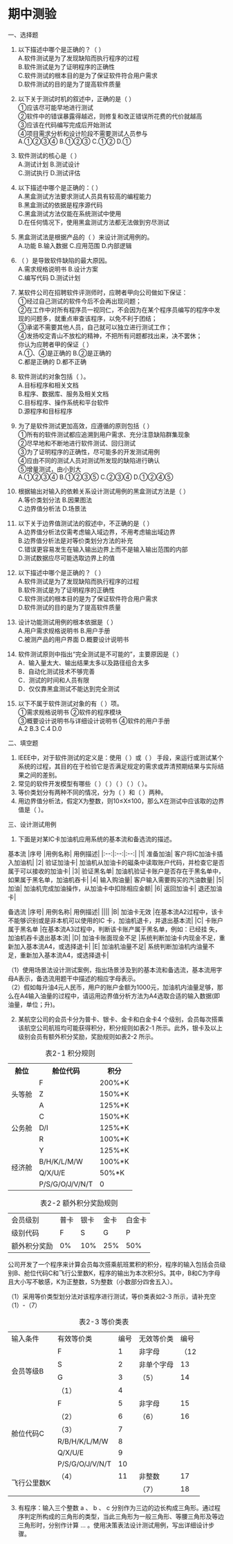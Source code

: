 # 期中测验

一、选择题
1. 以下描述中哪个是正确的？（      ）  
A.软件测试是为了发现缺陷而执行程序的过程  
B.软件测试是为了证明程序的正确性  
C.软件测试的根本目的是为了保证软件符合用户需求  
D.软件测试的目的是为了提高软件质量

2. 以下关于测试时机的叙述中，正确的是（      ）  
  ①应该尽可能早地进行测试  
  ②软件中的错误暴露得越迟，则修复和改正错误所花费的代价就越高  
  ③应该在代码编写完成后开始测试  
  ④项目需求分析和设计阶段不需要测试人员参与  
A.①②③④ B.①②③ C.①② D.①
3. 软件测试的核心是（      ）  
A.测试计划  B.测试设计  
C.测试执行  D.测试评估 
4. 以下描述中哪个是正确的：（     ）  
A.黑盒测试方法要求测试人员具有较高的编程能力  
B.黑盒测试的依据是程序源代码  
C.黑盒测试方法仅能在系统测试中使用  
D.在任何情况下，使用黑盒测试方法都无法做到穷尽测试  
5. 黑盒测试法是根据产品的（         ）来设计测试用例的。  
A.功能 B.输入数据 C.应用范围 D.内部逻辑
6. （     ）是导致软件缺陷的最大原因。  
A.需求规格说明书  B.设计方案  
C.编写代码  D.测试计划
7. 某软件公司在招聘软件评测师时，应聘者甲向公司做如下保证：  
①经过自己测试的软件今后不会再出现问题；  
②在工作中对所有程序员一视同仁，不会因为在某个程序员编写的程序中发现的问题多，就重点审查该程序，以免不利于团结；  
③承诺不需要其他人员，自己就可以独立进行测试工作；  
④发扬咬定青山不放松的精神，不把所有问题都找出来，决不罢休；  
你认为应聘者甲的保证（        ）   
A.①、④是正确的                   B.②是正确的  
C.都是正确的                       D.都不正确
8. 软件测试的对象包括（        ）。  
A.目标程序和相关文档   
B.程序、数据库、服务及相关文档  
C.目标程序、操作系统和平台软件    
D.源程序和目标程序
9. 为了是软件测试更加高效，应遵循的原则包括（        ）  
①所有的软件测试都应追溯到用户需求、充分注意缺陷群集现象  
②尽早地和不断地进行软件测试、回归测试  
③为了证明程序的正确性，尽可能多的开发测试用例  
④应由不同的测试人员对测试所发现的缺陷进行确认  
⑤增量测试，由小到大  
A.①②③④       B.①②③⑤      C.②③④         D.①②④⑤
10. 根据输出对输入的依赖关系设计测试用例的黑盒测试方法是（      ）      
A.等价类划分法                   B.因果图法  
C.边界值分析法                   D.场景法
11. 以下关于边界值测试法的叙述中，不正确的是（      ）       
A.边界值分析法仅需考虑输入域边界，不用考虑输出域边界  
B.边界值分析法是对等价类划分方法的补充  
C.错误更容易发生在输入输出边界上而不是输入输出范围的内部  
D.测试数据应尽可能选取边界上的值  
12. 以下描述中哪个是正确的？（    ）  
A.软件测试是为了发现缺陷而执行程序的过程  
B.软件测试是为了证明程序的正确性  
C.软件测试的根本目的是为了保证软件符合用户需求  
D.软件测试的目的是为了提高软件质量  
13. 设计功能测试用例的根本依据是（   ）  
A.用户需求规格说明书       B.用户手册  
C.被测产品的用户界面       D.概要设计说明书
14. 软件测试原则中指出“完全测试是不可能的”，主要原因是（      ）  
A．输入量太大、输出结果太多以及路径组合太多  
B．自动化测试技术不够完善  
C．测试的时间和人员有限  
D．仅仅靠黑盒测试不能达到完全测试  
15. 以下不属于软件测试对象的有（      ）项。  
①需求规格说明书      			   	   ②软件的程序模块  
③概要设计说明书与详细设计说明书      ④软件的用户手册  
A.2       B.3    C.4         D.0

二、填空题
1. IEEE中，对于软件测试的定义是：使用（             ）或（            ） 手段，来运行或测试某个系统的过程，其目的在于检验它是否满足规定的需求或弄清预期结果与实际结果之间的差别。
2. 常见的软件开发模型有哪些（                ）（                ）（                    ）（               ）（               ）。
3. 等价类划分有两种不同的情况，分为（        ）和（            ）两种。
4. 用边界值分析法，假定X为整数，则10≤X≤100，那么X在测试中应该取的边界值是（                ）。


三、设计测试用例
 
1. 下面是对某IC卡加油机应用系统的基本流和备选流的描述。

基本流
|序号	|用例名称|	用例描述|
|:--:|:--:|:--:|
|1|	准备加油|	客户将IC加油卡插入加油机|
|2|	验证加油卡|	加油机从加油卡的磁条中读取账户代码，并检查它是否属于可以接收的加油卡|
|3|	验证黑名单|	加油机验证卡账户是否存在于黑名单中，如果属于黑名单，加油机吞卡|
|4|	输入购油量|	客户输入需要购买的汽油数量|
|5|	加油|	加油机完成加油操作，从加油卡中扣除相应金额|
|6|	返回加油卡|	退还加油卡|

备选流
|序号|	用例名称|	用例描述|
||||
|B|	加油卡无效	|在基本流A2过程中，该卡不能够识别或是非本机可以使用的IC 卡，加油机退卡，并退出基本流|
|C|	卡账户属于黑名单	|在基本流A3过程中，判断该卡账产属于黑名单，例如：已经挂 失，加油机吞卡退出基本流|
|D|	加油卡账面现金不足	|系统判断加油卡内现金不足，重新加入基本流A4，或选择退卡|
|E|	加油机油量不足|	系统判断加油机内油量不足，重新加入基本流A4，或选择退卡|

（1）使用场景法设计测试案例，指出场景涉及到的基本流和备选流，基本流用字母A表示，备选流用题干中描述的相应字母表示。  
（2）假如每升油4元人民币，用户的账户金额为1000元，加油机内油量足够，那么在A4输入油量的过程中，请运用边界值分析方法为A4选取合适的输入数据(即油量，单位；升)。

2. 某航空公司的会员卡分为普卡、银卡、金卡和白金卡4 个级别，会员每次搭乘该航空公司航班均可能获得积分，积分规则如表2-1 所示。此外，银卡及以上级别会员有额外积分奖励，奖励规则如表2-2 所示。


<table  cellspacing="0">
<caption>表2-1 积分规则</caption>
<tr>
<th>舱位</th>
<th>舱位代码</th>
<th>积分</th>
</tr>
<tr>
<td rowspan="3">头等舱</td>
<td>F</td>
<td>200%*K</td>
</tr>
<tr>
<td>Z</td>
<td>150%*K</td>
</tr>
<tr>
<td>A</td>
<td>125%*K</td>
</tr>

<tr>
<td rowspan="3">公务舱</td>
<td>C</td>
<td>150%*K</td>
</tr>
<tr>
<td>D/I</td>
<td>125%*K</td>
</tr>
<tr>
<td>R</td>
<td>100%*K</td>
</tr>

<tr>
<td rowspan="4">经济舱</td>
<td>Y</td>
<td>125%*K</td>
</tr>
<tr>
<td>B/H/K/L/M/W</td>
<td>100%*K</td>
</tr>
<tr>
<td>Q/X/U/E</td>
<td>50%*K</td>
</tr>
<tr>
<td>P/S/G/O/J/V/N/T</td>
<td>0</td>
</tr>
</table>

<table cellspacing="0">
<caption>表2-2 额外积分奖励规则</caption>
<tr>
<td>会员级别</td>
<td>普卡</td>
<td>银卡</td>
<td>金卡</td>
<td>白金卡</td>
</tr>
<tr>
<td>级别代码</td>
<td>F</td>
<td>S</td>
<td>G</td>
<td>P</td>
</tr>
<tr>
<td>额外积分奖励</td>
<td>0%</td>
<td>10%</td>
<td>25%</td>
<td>50%</td>
</tr>
</table>

公司开发了一个程序来计算会员每次搭乘航班累积的积分，程序的输入包括会员级别B、舱位代码C和飞行公里数K，程序的输出为本次积分S。其中，B和C为字母且大小写不敏感，K为正整数，S为整数（小数部分四舍五入）。

（1）采用等价类型划分法对该程序进行测试，等价类表如2-3 所示，请补充空（1）-（7）

<table cellspacing="0">
<caption>表2-3 等价类表</caption>
<tr>
<td>输入条件</td>
<td>有效等价类</td>
<td>编号</td>
<td>无效等价类</td>
<td>编号</td>
</tr>
<tr>
<td rowspan="4">会员等级B</td>
<td>F</td>
<td>1</td>
<td>非字母</td>
<td>（12</td>
</tr>
<tr>
<td>S</td>
<td>2</td>
<td>非单个字母</td>
<td>13</td>
</tr>
<tr>
<td>G</td>
<td>3</td>
<td>（5）</td>
<td>14</td>
</tr>
<tr>
<td>（1）</td>
<td>4</td>
<td></td>
<td></td>
</tr>
<tr>
<td rowspan="6">舱位代码C</td>
<td>F</td>
<td>5</td>
<td>非字母</td>
<td>15</td>
</tr>
<tr>
<td>（2）</td>
<td>6</td>
<td>（6）</td>
<td>16</td>
</tr>
<tr>
<td>（3）</td>
<td>7</td>
<td></td>
<td></td>
</tr>
<tr>
<td>R/B/H/K/L/M/W</td>
<td>8</td>
<td></td>
<td></td>
</tr>
<tr>
<td>Q/X/U/E</td>
<td>9</td>
<td></td>
<td></td>
</tr>
<tr>
<td>P/S/G/O/J/V/N/T</td>
<td>10</td>
<td></td>
<td></td>
</tr>
<tr>
<td rowspan="2">飞行公里数K</td>
<td>（4）</td>
<td>11</td>
<td>非整数</td>
<td>17</td>
</tr>
<tr>
<td></td>
<td></td>
<td>（7）</td>
<td>18</td>
</tr>
</table>

3. 有程序：输入三个整数 a 、 b 、 c 分别作为三边的边长构成三角形。通过程序判定所构成的三角形的类型，当此三角形为一般三角形、等腰三角形及等边三角形时，分别作计算 … 。使用决策表法设计测试用例，写出详细设计步骤。


